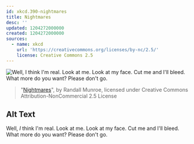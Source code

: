 ```yaml
---
id: xkcd.390-nightmares
title: Nightmares
desc: ''
updated: 1204272000000
created: 1204272000000
sources:
  - name: xkcd
    url: 'https://creativecommons.org/licenses/by-nc/2.5/'
    license: Creative Commons 2.5
---
```

![Well, *I* think I'm real.  Look at me.  Look at my face.  Cut me and I'll bleed.  What more do you want?  Please don't go.](https://imgs.xkcd.com/comics/nightmares.png)
> "[Nightmares](https://xkcd.com/390/)", by Randall Munroe, licensed under Creative Commons Attribution-NonCommercial 2.5 License

## Alt Text
Well, *I* think I'm real.  Look at me.  Look at my face.  Cut me and I'll bleed.  What more do you want?  Please don't go.
